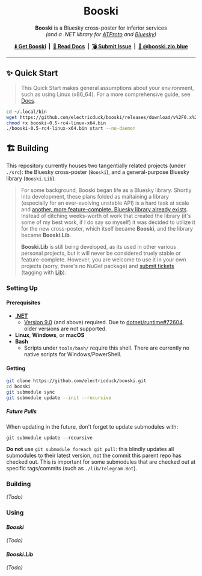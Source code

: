 <h1 align="center">
    Booski
</h1>

<p align="center">
    <strong>Booski</strong> is a Bluesky cross-poster for inferior services<br /><em>(and a .NET library for <a href="https://atproto.com/">ATProto</a> and <a href="https://bsky.social/">Bluesky</a>)</em>
</p>

<p align="center">
    <strong>
        <a href="https://github.com/electricduck/booski/releases/latest">⬇️ Get Booski</a> &nbsp;|&nbsp;
        <a href="https://github.com/electricduck/booski/wiki">📖 Read Docs</a> &nbsp;|&nbsp;
        <a href="https://github.com/electricduck/booski/issues/new">💣 Submit Issue</a> &nbsp;|&nbsp;
        <a href="https://bsky.app/profile/booski.zio.blue">🦋 @booski.zio.blue</a>
    </strong>
</p>

<hr />

## ✨ Quick Start

>  This Quick Start makes general assumptions about your environment, such as using Linux (x86_64). For a more comprehensive guide, see [Docs](https://github.com/electricduck/booski/wiki).

```sh
cd ~/.local/bin
wget https://github.com/electricduck/booski/releases/download/v%2F0.x%2F0.5-rc4/booski-0.5-rc4-linux-x64.bin
chmod +x booski-0.5-rc4-linux-x64.bin
./booski-0.5-rc4-linux-x64.bin start --no-daemon
```

## 🏗️ Building

This repository currently houses two tangentially related projects (under `./src`): the Bluesky cross-poster (`Booski`), and a general-purpose Bluesky library (`Booski.Lib`).

> For some background, Booski began life as a Bluesky library. Shortly into development, these plans folded as maitaining a library (especially for an ever-evolving unstable API) is a hard task at scale and [another, more feature-complete, Bluesky library already exists](https://github.com/drasticactions/FishyFlip). Instead of ditching weeks-worth of work that created the library (it's some of my best work, if I do say so myself) it was decided to utilize it for the new cross-poster, which itself became **Booski**, and the library became **Booski.Lib**.
>
> **Booski.Lib** is still being developed, as its used in other various personal projects, but it will never be considered truely stable or feature-complete. However, you are welcome to use it in your own projects (sorry, there's no NuGet package) and [submit tickets]([https://github.com/electricduck/booski/labels/Lib](https://github.com/electricduck/booski/issues/new)) (tagging with [Lib](https://github.com/electricduck/booski/labels/Lib)).

### Setting Up

#### Prerequisites

* **[.NET](https://dotnet.microsoft.com/)**
   * [Version 9.0](https://dotnet.microsoft.com/en-us/download/dotnet/9.0) (and above) required. Due to [dotnet/runtime#72604](https://github.com/dotnet/runtime/issues/72604#issuecomment-1440708052), older versions are not supported.
* **Linux**, **Windows**, or **macOS**
* **Bash**
   * Scripts under `tools/bash/` require this shell. There are currently no native scripts for Windows/PowerShell.

#### Getting

```sh
git clone https://github.com/electricduck/booski.git
cd booski
git submodule sync
git submodule update --init --recursive
```

##### Future Pulls

When updating in the future, don't forget to update submodules with:

```
git submodule update --recursive
```

**Do not** use `git submodule foreach git pull`: this blindly updates all submodules to their latest version, not the commit this parent repo has checked out. This is important for some submodules that are checked out at specific tags/commits (such as `./lib/Telegram.Bot`).

### Building

_(Todo)_

### Using

#### _Booski_

_(Todo)_

#### _Booski.Lib_

_(Todo)_

<!--
## 🤝 Acknowledgements

_(Todo)_
-->
